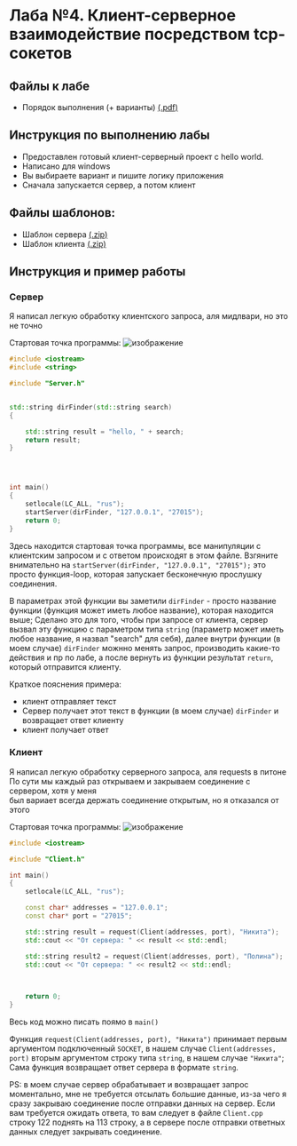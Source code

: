 # Лаба №4. Клиент-серверное взаимодействие посредством tcp-сокетов
## Файлы к лабе

- Порядок выполнения (+ варианты) [(.pdf)](https://github.com/whitekeep/vpr12/raw/main/seti/lab4/Laboratornaya_rabota_N_4.pdf)

## Инструкция по выполнению лабы

- Предоставлен готовый клиент-серверный проект с hello world.
- Написано для windows
- Вы выбираете вариант и пишите логику приложения
- Сначала запускается сервер, а потом клиент

## Файлы шаблонов:

- Шаблон сервера [(.zip)](https://github.com/JKearnsl/tcpserver/archive/refs/heads/master.zip)
- Шаблон клиента [(.zip)](https://github.com/JKearnsl/tcpclient/archive/refs/heads/master.zip)


## Инструкция и пример работы

### Сервер

Я написал легкую обработку клиентского запроса, аля мидлвари, но это не точно

Стартовая точка программы:
![изображение](https://user-images.githubusercontent.com/76239707/163667297-80c7cf45-292f-4e87-be59-15587f233093.png)

```c++
#include <iostream>
#include <string>

#include "Server.h"


std::string dirFinder(std::string search)
{

    std::string result = "hello, " + search;
    return result;
}




int main()
{
    setlocale(LC_ALL, "rus");
    startServer(dirFinder, "127.0.0.1", "27015");
    return 0;
}

```

Здесь находится стартовая точка программы, все манипуляции с клиентским запросом и с ответом происходят в этом файле. 
Взгяните внимательно на `startServer(dirFinder, "127.0.0.1", "27015");` это просто функция-loop, которая запускает бесконечную 
прослушку соединения.

В параметрах этой функции вы заметили `dirFinder` - просто название функции (функция может иметь любое название), которая находится выше; 
Сделано это для того, чтобы при запросе от клиента, сервер вызвал эту функцию с параметром типа `string` (параметр может иметь любое название, 
я назвал "search" для себя), далее внутри функции (в моем случае) `dirFinder` можнно менять запрос, производить какие-то действия и пр по лабе, а после 
вернуть из функции результат `return`, который отправится клиенту.

Краткое пояснения примера:<br>
* клиент отправляет текст<br>
* Сервер получает этот текст в функции (в моем случае) `dirFinder` и возвращает ответ клиенту<br>
* клиент получает ответ

### Клиент 

Я написал легкую обработку серверного запроса, аля requests в питоне<br>
По сути мы каждый раз открываем и закрываем соединение с сервером, хотя у меня<br>
был вариает всегда держать соединение открытым, но я отказался от этого<br>

Стартовая точка программы:
![изображение](https://user-images.githubusercontent.com/76239707/163668036-484d843b-adf0-4c14-a81d-73b9f27624d7.png)


```c++
#include <iostream>

#include "Client.h"

int main()
{
    setlocale(LC_ALL, "rus");

    const char* addresses = "127.0.0.1";
    const char* port = "27015";

    std::string result = request(Client(addresses, port), "Никита");
    std::cout << "От сервера: " << result << std::endl;

    std::string result2 = request(Client(addresses, port), "Полина");
    std::cout << "От сервера: " << result2 << std::endl;

    

    return 0;
}
```

Весь код можно писать поямо в `main()`

Функция `request(Client(addresses, port), "Никита")` принимает первым аргументом подключенный `SOCKET`, в нашем случае `Client(addresses, port)` 
вторым аргументом строку типа `string`, в нашем случае `"Никита"`; Сама функция возвращает ответ сервера в формате `string`.

PS: в моем случае сервер обрабатывает и возвращает запрос моментально, мне не требуется отсылать большие данные, из-за чего я сразу закрываю соединение 
после отправки данных на сервер. Если вам требуется ожидать ответа, то вам следует в файле `Client.cpp` строку 122 поднять на 113 строку, а в сервере 
после отправки ответных данных следует закрывать соединение.
